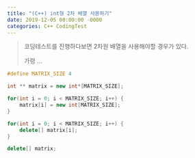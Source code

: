 ```yaml
---
title: "(C++) int형 2차 배열 사용하기"
date: 2019-12-05 00:00:00 -0000
categories: C++ CodingTest
---
```


> 코딩테스트를 진행하다보면 2차원 배열을 사용해야할 경우가 있다.
>
> 가령 ...

```cpp
#define MATRIX_SIZE 4

int ** matrix = new int*[MATRIX_SIZE];

for(int i = 0; i < MATRIX_SIZE; i++) {
    matrix[i] = new int[MATRIX_SIZE];
}

for(int i = 0; i < MATRIX_SIZE; i++) {
    delete[] matrix[i];
}

delete[] matrix;
```